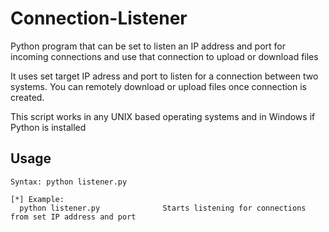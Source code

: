 # Connection-Listener
Python program that can be set to listen an IP address and port for incoming connections and use that connection to upload or download files

It uses set target IP adress and port to listen for a connection between two systems. You can remotely download or upload files once connection is created.

This script works in any UNIX based operating systems and in Windows if Python is installed

## Usage

```
Syntax: python listener.py

[*] Example:
  python listener.py              Starts listening for connections from set IP address and port

```
